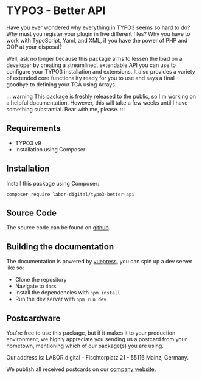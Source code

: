 # TYPO3 - Better API
Have you ever wondered why everything in TYPO3 seems so hard to do? Why must you register your plugin in five different files? Why you have to work with TypoScript, Yaml, and XML, if you have the power of PHP and OOP at your disposal?

Well, ask no longer because this package aims to lessen the load on a developer by creating a streamlined,
extendable API you can use to configure your TYPO3 installation and extensions. It also provides a variety of extended core functionality ready for you to use and says a final goodbye to defining your TCA using Arrays.

::: warning
This package is freshly released to the public, so I'm working on a helpful documentation.
However, this will take a few weeks until I have something substantial. Bear with me, please.
:::

## Requirements

- TYPO3 v9
- Installation using Composer

## Installation
Install this package using Composer:

```
composer require labor-digital/typo3-better-api
```

## Source Code
The source code can be found on [github](https://github.com/labor-digital/typo3-better-api).

## Building the documentation
The documentation is powered by [vuepress](https://vuepress.vuejs.org/), you can spin up a dev server like so:

- Clone the repository
- Navigate to ```docs```
- Install the dependencies with ```npm install```
- Run the dev server with ```npm run dev```

## Postcardware
You're free to use this package, but if it makes it to your production environment, we highly appreciate you sending us a postcard from your hometown, mentioning which of our package(s) you are using.

Our address is: LABOR.digital - Fischtorplatz 21 - 55116 Mainz, Germany.

We publish all received postcards on our [company website](https://labor.digital). 
